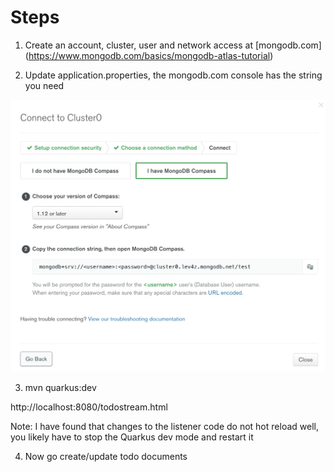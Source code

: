 # Steps

1. Create an account, cluster, user and network access at [mongodb.com] (https://www.mongodb.com/basics/mongodb-atlas-tutorial)


2. Update application.properties, the mongodb.com console has the string you need 

![MongoDB Connection](images/mongodb-connection.png)

3. mvn quarkus:dev

http://localhost:8080/todostream.html

Note: I have found that changes to the listener code do not hot reload well, you likely have to stop the Quarkus dev mode and restart it

4. Now go create/update todo documents




